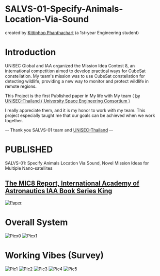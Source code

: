 # SALVS-01-Specify-Animals-Location-Via-Sound

created by [Kittiphop Phanthachart](https://bento.me/mac-kittiphop) (a 1st-year Engineering student)

# Introduction 
UNISEC Global and IAA organized the Mission Idea Contest 8, an international competition aimed to develop practical ways for CubeSat constellation. My team's mission was to use CubeSat constellation for detecting wildlife, providing a new way to monitor and protect wildlife in remote regions.

This Project is the first  Published paper in My life with My team ( [by  UNISEC-Thailand ( University Space Engineering Consortium )](https://www.unisec-thailand.org/)


I really appreciate them, and it is my honor to work with my team. This project especially taught me that our goals can be achieved when we work together.


-- Thank you SALVS-01 team and [UNISEC-Thailand](https://www.unisec-thailand.org/) --


# PUBLISHED
SALVS-01: Specify Animals Location Via Sound, Novel Mission Ideas for Multiple Nano-satellites

## [The MIC8 Report, International Academy of Astronautics IAA Book Series King](https://iaaspace.org/product/the-mic8-report/)



[![Paper](https://github.com/XACKIES/SALVS-01-Specify-Animals-Location-Via-Sound/blob/main/MIC8_full_paper_template_constellation_SALVS_edite_250217_180749%20(2).jpg)](https://github.com/XACKIES/SALVS-01-Specify-Animals-Location-Via-Sound/blob/main/MIC8_full_paper_template_constellation_SALVS_edited_AutoRecovered.pdf)



# Overall System 

![Picx0](https://github.com/XACKIES/SALVS-01-Specify-Animals-Location-Via-Sound/blob/main/Doc/53.jpg)
![Picx1](https://github.com/XACKIES/SALVS-01-Specify-Animals-Location-Via-Sound/blob/main/Doc/52.jpg)

# Working Vibes (Survey)

![Pic1](https://github.com/XACKIES/SALVS-01-Specify-Animals-Location-Via-Sound/blob/main/Doc/LINE_ALBUM_%E0%B8%94%E0%B8%B9field%201523_250217_4.jpg)
![PIc2](https://github.com/XACKIES/SALVS-01-Specify-Animals-Location-Via-Sound/blob/main/Doc/LINE_ALBUM_%E0%B8%94%E0%B8%B9field%201523_250217_3.jpg)
![Pic3](https://github.com/XACKIES/SALVS-01-Specify-Animals-Location-Via-Sound/blob/main/Doc/LINE_ALBUM_%E0%B8%94%E0%B8%B9field%201523_250217_5.jpg)
![Pic4](https://github.com/XACKIES/SALVS-01-Specify-Animals-Location-Via-Sound/blob/main/Doc/LINE_ALBUM_%E0%B8%94%E0%B8%B9field%201523_250217_6.jpg)
![Pic5](https://github.com/XACKIES/SALVS-01-Specify-Animals-Location-Via-Sound/blob/main/Doc/LINE_ALBUM_%E0%B8%94%E0%B8%B9field%201523_250217_1.jpg)

